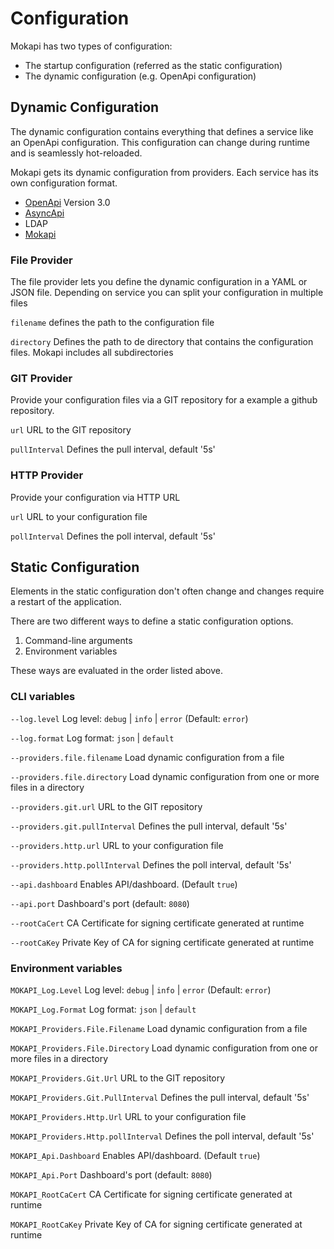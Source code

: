# Configuration

Mokapi has two types of configuration:
- The startup configuration (referred as the static configuration)
- The dynamic configuration (e.g. OpenApi configuration)

## Dynamic Configuration

The dynamic configuration contains everything that defines a service like an OpenApi configuration. This configuration can change during runtime and is seamlessly hot-reloaded.

Mokapi gets its dynamic configuration from providers. Each service has its own configuration format.

- [OpenApi](https://swagger.io/docs/specification/about/) Version 3.0
- [AsyncApi](https://www.asyncapi.com/docs/specifications/v2.0.0)
- LDAP
- [Mokapi](#/docs/actions/intro)

### File Provider
The file provider lets you define the dynamic configuration in a YAML or JSON file. Depending on service you can split your configuration in multiple files

`filename` defines the path to the configuration file

`directory` Defines the path to de directory that contains the configuration files. Mokapi includes all subdirectories

### GIT Provider
Provide your configuration files via a GIT repository for a example a github repository.

`url` URL to the GIT repository

`pullInterval` Defines the pull interval, default '5s'

### HTTP Provider
Provide your configuration via HTTP URL

`url` URL to your configuration file

`pollInterval` Defines the poll interval, default '5s'

## Static Configuration

Elements in the static configuration don't often change and changes require a restart of the application.

There are two different ways to define a static configuration options.
1. Command-line arguments
2. Environment variables

These ways are evaluated in the order listed above.

### CLI variables

`--log.level`
Log level: `debug` | `info` | `error` (Default: `error`)

`--log.format`
Log format: `json` | `default`

`--providers.file.filename`
Load dynamic configuration from a file

`--providers.file.directory`
Load dynamic configuration from one or more files in a directory

`--providers.git.url`
URL to the GIT repository

`--providers.git.pullInterval`
Defines the pull interval, default '5s'

`--providers.http.url`
URL to your configuration file

`--providers.http.pollInterval`
Defines the poll interval, default '5s'

`--api.dashboard`
Enables API/dashboard. (Default `true`)

`--api.port`
Dashboard's port (default: `8080`)

`--rootCaCert`
CA Certificate for signing certificate generated at runtime

`--rootCaKey`
Private Key of CA for signing certificate generated at runtime

### Environment variables

`MOKAPI_Log.Level`
Log level: `debug` | `info` | `error` (Default: `error`)

`MOKAPI_Log.Format`
Log format: `json` | `default`

`MOKAPI_Providers.File.Filename`
Load dynamic configuration from a file

`MOKAPI_Providers.File.Directory`
Load dynamic configuration from one or more files in a directory

`MOKAPI_Providers.Git.Url`
URL to the GIT repository

`MOKAPI_Providers.Git.PullInterval`
Defines the pull interval, default '5s'

`MOKAPI_Providers.Http.Url`
URL to your configuration file

`MOKAPI_Providers.Http.pollInterval`
Defines the poll interval, default '5s'

`MOKAPI_Api.Dashboard`
Enables API/dashboard. (Default `true`)

`MOKAPI_Api.Port`
Dashboard's port (default: `8080`)

`MOKAPI_RootCaCert`
CA Certificate for signing certificate generated at runtime

`MOKAPI_RootCaKey`
Private Key of CA for signing certificate generated at runtime

